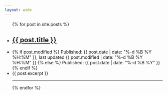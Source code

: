 ```yaml
---
layout: wide
---
```



<ul>
    {% for post in site.posts %}
        <li class="row">
            <h2><a href="{{ post.permalink }}" title="{{ post.description }}">{{ post.title }}</a></h2>
        </li>
        <li class="row">
            {% if post.modified %}
                <span>Published: {{ post.date | date: "%-d %B %Y %H:%M" }}, last updated {{ post.modified | date: "%-d %B %Y %H:%M" }}</span> 
            {% else %}
                <span>Published: {{ post.date | date: "%-d %B %Y" }}</span>
            {% endif %}
        </li>
        <li class="row">
            <span>{{ post.excerpt }}</span>
        </li>
        <hr>
    {% endfor %}
</ul>